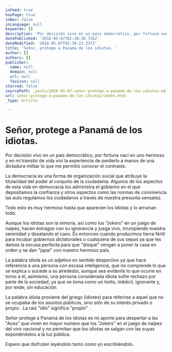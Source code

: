 ```yaml
---
inFeed: true
hasPage: true
inNav: false
inLanguage: null
keywords: []
description: 'Por decisión vivo en un país democrático, por fortuna nací en uno hermoso y en mi transito de vida viví la experiencia de perderlo a manos de una dictadura militar lo que me permitió conocer el contraste. '
datePublished: '2016-05-07T02:30:38.726Z'
dateModified: '2016-05-07T02:30:22.337Z'
title: 'Señor, protege a Panamá de los idiotas. '
author: []
authors: []
publisher:
  name: null
  domain: null
  url: null
  favicon: null
starred: false
sourcePath: _posts/2016-05-07-senor-protege-a-panama-de-los-idiotas.md
url: senor-protege-a-panama-de-los-idiotas/index.html
_type: Article

---
```

# Señor, protege a Panamá de los idiotas. 

Por decisión vivo en un país democrático, por fortuna nací en uno hermoso y en mi transito de vida viví la experiencia de perderlo a manos de una dictadura militar lo que me permitió conocer el contraste. 

La democracia es una forma de organización social que atribuye la titularidad del poder al conjunto de la ciudadanía. Algunos de los aspectos de esta vida en democracia los administra el gobierno en el que depositamos la confianza y otros aspectos como las normas de convivencia las auto regulamos los ciudadanos a través de nuestra presunta sensatez. 

Todo esto es muy hermoso hasta que aparecen los idiotas y lo
arruinan todo. 

Aunque los idiotas son la minoría, así como los "Jokers" en un juego de naipes, hacen estragos con su ignorancia y juega vivo, irrumpiendo nuestra serenidad y desatando el caos. Es entonces cuando producimos tierra fértil para incubar gobiernos dictatoriales o cualquiera de sus sepas ya que les damos la excusa perfecta para que "disque" vengan a poner la casa en orden y se dan "japai" con nuestro hermoso país. 

La palabra idiota es un adjetivo en sentido despectivo ya que hace referencia a una persona con escasa inteligencia, que no comprende lo que se explica o sucede a su alrededor, aunque sea evidente lo que ocurre en torno a él, asimismo, una persona considerada idiota sufre rechazo por parte de la sociedad, ya que se toma como un tonto, imbécil, ignorante y, por ende, sin educación.

La palabra idiota proviene del griego (idiotes) para referirse a aquel que no se ocupaba de los asuntos públicos, sino sólo de su interés privado o propio . La raíz "idio" significa "propio" .

Señor protege a Panamá de los idiotas es mi aporte para despertar a las "Aces" que viven en mayor numero que los "Jokers" en el juego de naipes del vivir nacional y no permitan que los idiotas se salgan con las suyas exponiéndolos a la luz pública. 

Espero que disfruten leyéndolo tanto como
yo escribiéndolo.